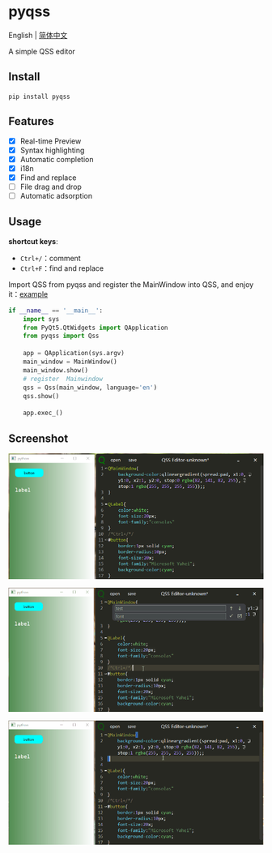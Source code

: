 # pyqss

English | [简体中文](README.md)

A simple QSS editor

## Install

```shell
pip install pyqss
```

## Features

- [x] Real-time Preview
- [x] Syntax highlighting
- [x] Automatic completion
- [x] i18n
- [x] Find and replace
- [ ] File drag and drop
- [ ] Automatic adsorption

## Usage

**shortcut keys**:

- `Ctrl+/`：comment
- `Ctrl+F`：find and replace

Import QSS from pyqss and register the MainWindow into QSS, and enjoy it：[example](./examples/test.py)

```python
if __name__ == '__main__':
    import sys
    from PyQt5.QtWidgets import QApplication
    from pyqss import Qss

    app = QApplication(sys.argv)
    main_window = MainWindow()
    main_window.show()
    # register  Mainwindow 
    qss = Qss(main_window, language='en')
    qss.show()

    app.exec_()
```
## Screenshot
![show](./screen/show.png)

![comment](./screen/comment.gif)

![find_replace](./screen/find_replace.gif)